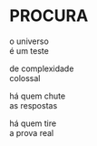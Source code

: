 # PROCURA

o universo\
é um teste

de complexidade\
colossal

há quem chute\
as respostas

há quem tire\
a prova real
